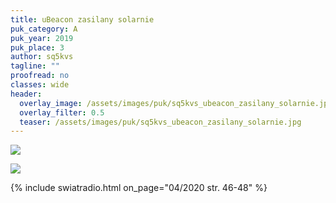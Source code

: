 ```yaml
---
title: uBeacon zasilany solarnie
puk_category: A
puk_year: 2019
puk_place: 3
author: sq5kvs
tagline: ""
proofread: no
classes: wide
header:
  overlay_image: /assets/images/puk/sq5kvs_ubeacon_zasilany_solarnie.jpg
  overlay_filter: 0.5
  teaser: /assets/images/puk/sq5kvs_ubeacon_zasilany_solarnie.jpg
---
```






 



![](assets/data/img/projects/2019-3-0.jpg) 


![](assets/img/work-in-progress.jpg) 


{% include swiatradio.html on_page="04/2020 str. 46-48" %}

 





 


